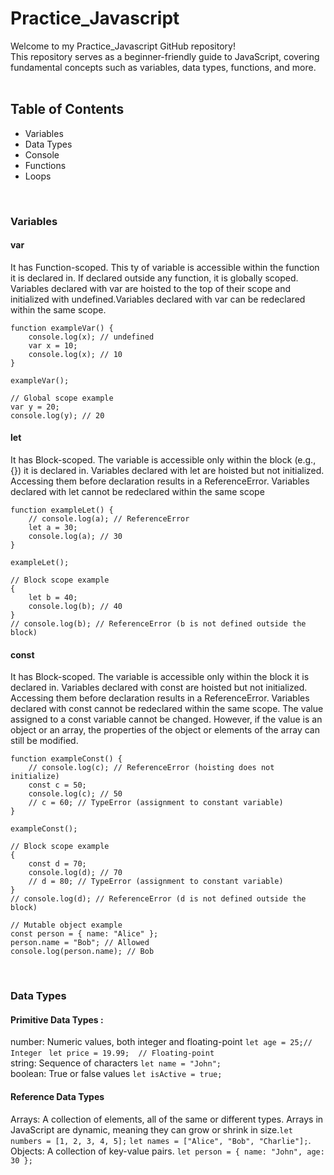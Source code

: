 # Practice_Javascript

Welcome to my Practice_Javascript GitHub repository! <br/>
This repository serves as a beginner-friendly guide to JavaScript, covering fundamental concepts such as variables, data types, functions, and more.
<br/>
<br/>

## Table of Contents

- Variables
- Data Types
- Console
- Functions
- Loops
<br/>

### Variables
#### var
It has Function-scoped. This ty of variable is accessible within the function it is declared in. If declared outside any function, it is globally scoped. Variables declared with var are hoisted to the top of their scope and initialized with undefined.Variables declared with var can be redeclared within the same scope.
```
function exampleVar() {
    console.log(x); // undefined 
    var x = 10;
    console.log(x); // 10
}

exampleVar();

// Global scope example
var y = 20;
console.log(y); // 20
```

#### let
It has Block-scoped. The variable is accessible only within the block (e.g., {}) it is declared in. Variables declared with let are hoisted but not initialized. Accessing them before declaration results in a ReferenceError. Variables declared with let cannot be redeclared within the same scope
```
function exampleLet() {
    // console.log(a); // ReferenceError 
    let a = 30;
    console.log(a); // 30
}

exampleLet();

// Block scope example
{
    let b = 40;
    console.log(b); // 40
}
// console.log(b); // ReferenceError (b is not defined outside the block)
```

#### const
It has Block-scoped. The variable is accessible only within the block it is declared in. Variables declared with const are hoisted but not initialized. Accessing them before declaration results in a ReferenceError. Variables declared with const cannot be redeclared within the same scope. The value assigned to a const variable cannot be changed. However, if the value is an object or an array, the properties of the object or elements of the array can still be modified.
```
function exampleConst() {
    // console.log(c); // ReferenceError (hoisting does not initialize)
    const c = 50;
    console.log(c); // 50
    // c = 60; // TypeError (assignment to constant variable)
}

exampleConst();

// Block scope example
{
    const d = 70;
    console.log(d); // 70
    // d = 80; // TypeError (assignment to constant variable)
}
// console.log(d); // ReferenceError (d is not defined outside the block)

// Mutable object example
const person = { name: "Alice" };
person.name = "Bob"; // Allowed
console.log(person.name); // Bob
```
<br/>

### Data Types
#### Primitive Data Types :<br/>
number: Numeric values, both integer and floating-point ```let age = 25;// Integer ``` ```let price = 19.99;  // Floating-point```<br/>
string: Sequence of characters ```let name = "John";```<br/>
boolean: True or false values ```let isActive = true;```<br/>
#### Reference Data Types<br/>
Arrays: A collection of elements, all of the same or different types. Arrays in JavaScript are dynamic, meaning they can grow or shrink in size.```let numbers = [1, 2, 3, 4, 5];``` ``` let names = ["Alice", "Bob", "Charlie"]; ```.<br/>
Objects: A collection of key-value pairs. ```let person = { name: "John", age: 30 }; ```<br/>

<br/>


